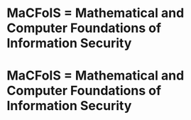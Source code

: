 # MaCFoIS = Mathematical and Computer Foundations of Information Security
# MaCFoIS = Mathematical and Computer Foundations of Information Security
